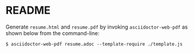 # README

Generate `resume.html` and `resume.pdf` by invoking `asciidoctor-web-pdf` as shown below from the command-line:

```console
$ asciidoctor-web-pdf resume.adoc --template-require ./template.js
```
